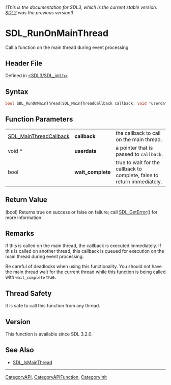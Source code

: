 ###### (This is the documentation for SDL3, which is the current stable version. [SDL2](https://wiki.libsdl.org/SDL2/) was the previous version!)
# SDL_RunOnMainThread

Call a function on the main thread during event processing.

## Header File

Defined in [<SDL3/SDL_init.h>](https://github.com/libsdl-org/SDL/blob/main/include/SDL3/SDL_init.h)

## Syntax

```c
bool SDL_RunOnMainThread(SDL_MainThreadCallback callback, void *userdata, bool wait_complete);
```

## Function Parameters

|                                                  |                   |                                                                         |
| ------------------------------------------------ | ----------------- | ----------------------------------------------------------------------- |
| [SDL_MainThreadCallback](SDL_MainThreadCallback) | **callback**      | the callback to call on the main thread.                                |
| void *                                           | **userdata**      | a pointer that is passed to `callback`.                                 |
| bool                                             | **wait_complete** | true to wait for the callback to complete, false to return immediately. |

## Return Value

(bool) Returns true on success or false on failure; call
[SDL_GetError](SDL_GetError)() for more information.

## Remarks

If this is called on the main thread, the callback is executed immediately.
If this is called on another thread, this callback is queued for execution
on the main thread during event processing.

Be careful of deadlocks when using this functionality. You should not have
the main thread wait for the current thread while this function is being
called with `wait_complete` true.

## Thread Safety

It is safe to call this function from any thread.

## Version

This function is available since SDL 3.2.0.

## See Also

- [SDL_IsMainThread](SDL_IsMainThread)

----
[CategoryAPI](CategoryAPI), [CategoryAPIFunction](CategoryAPIFunction), [CategoryInit](CategoryInit)

